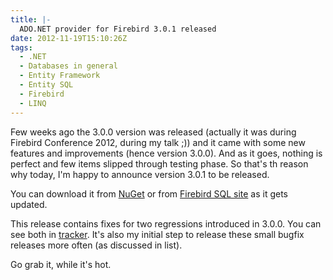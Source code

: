 ```yaml
---
title: |-
  ADO.NET provider for Firebird 3.0.1 released
date: 2012-11-19T15:10:26Z
tags:
  - .NET
  - Databases in general
  - Entity Framework
  - Entity SQL
  - Firebird
  - LINQ
---
```

Few weeks ago the 3.0.0 version was released (actually it was during Firebird Conference 2012, during my talk ;)) and it came with some new features and improvements (hence version 3.0.0). And as it goes, nothing is perfect and few items slipped through testing phase. So that's th reason why today, I'm happy to announce version 3.0.1 to be released.

You can download it from [NuGet][1] or from [Firebird SQL site][2] as it gets updated.

This release contains fixes for two regressions introduced in 3.0.0. You can see both in [tracker][3]. It's also my initial step to release these small bugfix releases more often (as discussed in list).

Go grab it, while it's hot.

[1]: http://nuget.org/packages/FirebirdSql.Data.FirebirdClient
[2]: http://www.firebirdsql.org/en/net-provider/
[3]: http://tracker.firebirdsql.org/secure/IssueNavigator.jspa?reset=true&pid=10003&fixfor=10483